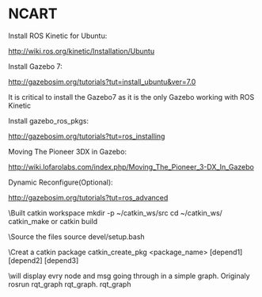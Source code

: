 # NCART

Install ROS Kinetic for Ubuntu:

http://wiki.ros.org/kinetic/Installation/Ubuntu

Install Gazebo 7:

http://gazebosim.org/tutorials?tut=install_ubuntu&ver=7.0

It is critical to install the Gazebo7 as it is the only Gazebo working with ROS Kinetic

Install gazebo_ros_pkgs:

http://gazebosim.org/tutorials?tut=ros_installing

Moving The Pioneer 3DX in Gazebo:

http://wiki.lofarolabs.com/index.php/Moving_The_Pioneer_3-DX_In_Gazebo

Dynamic Reconfigure(Optional):

http://gazebosim.org/tutorials?tut=ros_advanced

\\Built catkin workspace
	mkdir -p ~/catkin_ws/src
	cd ~/catkin_ws/
	catkin_make or catkin build

\\Source the files
	source devel/setup.bash
  
\\Creat a catkin package
  catkin_create_pkg <package_name> [depend1] [depend2] [depend3]

\\will display evry node and msg going through in a simple graph. Originaly rosrun rqt_graph rqt_graph.
  rqt_graph

